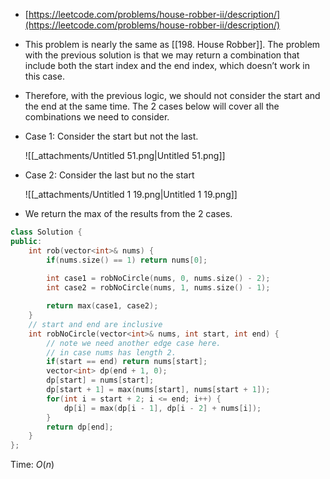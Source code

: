 - [https://leetcode.com/problems/house-robber-ii/description/](https://leetcode.com/problems/house-robber-ii/description/)
- This problem is nearly the same as [[198. House Robber]]. The problem with the previous solution is that we may return a combination that include both the start index and the end index, which doesn’t work in this case.
- Therefore, with the previous logic, we should not consider the start and the end at the same time. The 2 cases below will cover all the combinations we need to consider.
- Case 1: Consider the start but not the last.
    
    ![[_attachments/Untitled 51.png|Untitled 51.png]]
    
- Case 2: Consider the last but no the start
    
    ![[_attachments/Untitled 1 19.png|Untitled 1 19.png]]
    
- We return the max of the results from the 2 cases.

```C++
class Solution {
public:
    int rob(vector<int>& nums) {
        if(nums.size() == 1) return nums[0];
        
        int case1 = robNoCircle(nums, 0, nums.size() - 2);
        int case2 = robNoCircle(nums, 1, nums.size() - 1);

        return max(case1, case2);
    }
    // start and end are inclusive
    int robNoCircle(vector<int>& nums, int start, int end) {
        // note we need another edge case here.
        // in case nums has length 2.
        if(start == end) return nums[start];
        vector<int> dp(end + 1, 0);
        dp[start] = nums[start];
        dp[start + 1] = max(nums[start], nums[start + 1]);
        for(int i = start + 2; i <= end; i++) {
            dp[i] = max(dp[i - 1], dp[i - 2] + nums[i]);
        }
        return dp[end];
    }
};
```

Time: $O(n)$